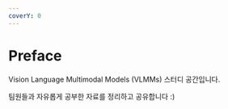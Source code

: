 ```yaml
---
coverY: 0
---
```


# Preface

Vision Language Multimodal Models (VLMMs) 스터디 공간입니다.

팀원들과 자유롭게 공부한 자료를 정리하고 공유합니다 :)&#x20;



